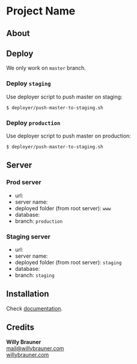 # Project Name

## About

## Deploy 

We only work on `master` branch.

### Deploy `staging`

Use deployer script to push master on staging: 

```shell
$ deployer/push-master-to-staging.sh
```

### Deploy `production` 

Use deployer script to push master on production: 

```shell
$ deployer/push-master-to-staging.sh
```
   
## Server

### Prod server 

- url: []()
- server name: 
- deployed folder (from root server): `www`
- database: 
- branch: `production`


### Staging server

- url: []()
- server name: 
- deployed folder (from root server): `staging` 
- database: 
- branch: `staging`


## Installation

Check [documentation](docs/).
                
## Credits

 **Willy Brauner**  
 [mail@willybrauner.com](mailto:mail@willybrauner.com)  
 [willybrauner.com](http://willybrauner.com)  
 
